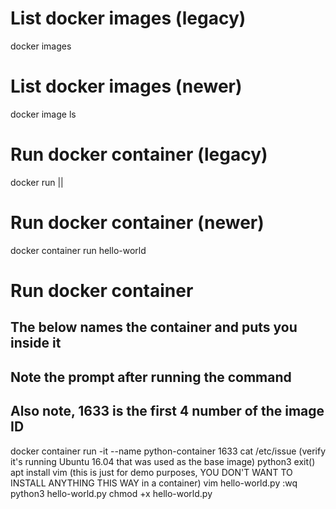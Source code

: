 # List docker images (legacy)
docker images

# List docker images (newer)
docker image ls

# Run docker container (legacy)
docker run <repository> || <image id>

# Run docker container (newer)
docker container run hello-world


# Run docker container
## The below names the container and puts you inside it
## Note the prompt after running the command
## Also note, 1633 is the first 4 number of the image ID
docker container run -it --name python-container 1633
cat /etc/issue 
	(verify it's running Ubuntu 16.04 that was used as the base image)
python3
	exit()
apt install vim
	(this is just for demo purposes, YOU DON'T WANT TO INSTALL ANYTHING THIS WAY in a container)
vim hello-world.py
:wq
python3 hello-world.py
chmod +x hello-world.py